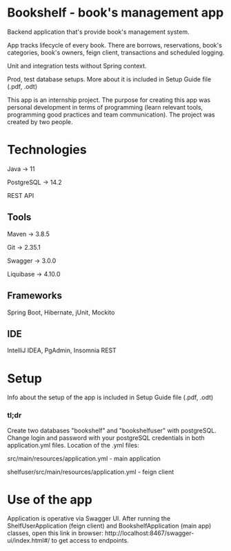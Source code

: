 # Bookshelf - book's management app

Backend application that's provide book's management system.

App tracks lifecycle of every book. There are borrows, reservations, 
book's categories, book's owners, feign client, transactions and scheduled logging.

Unit and integration tests without Spring context.

Prod, test database setups. More about it is included in Setup Guide file (.pdf, .odt)

This app is an internship project. The purpose for creating
this app was personal development in terms of programming 
(learn relevant tools, programming good practices and team communication). 
The project was created by two people.

# Technologies

Java → 11

PostgreSQL → 14.2

REST API

## Tools

Maven → 3.8.5

Git → 2.35.1

Swagger → 3.0.0

Liquibase → 4.10.0

## Frameworks

Spring Boot, Hibernate, jUnit, Mockito

## IDE

IntelliJ IDEA, PgAdmin, Insomnia REST

# Setup

Info about the setup of the app is included in Setup Guide file (.pdf, .odt)

### tl;dr
Create two databases "bookshelf" and "bookshelfuser" with postgreSQL.
Change login and password with your postgreSQL credentials in both application.yml 
files. Location of the .yml files: 

src/main/resources/application.yml - main application

shelfuser/src/main/resources/application.yml - feign client

# Use of the app

Application is operative via Swagger UI.
After running the ShelfUserApplication (feign client) and BookshelfApplication (main app) classes, open this link in browser:
http://localhost:8467/swagger-ui/index.html#/ to get access to endpoints.